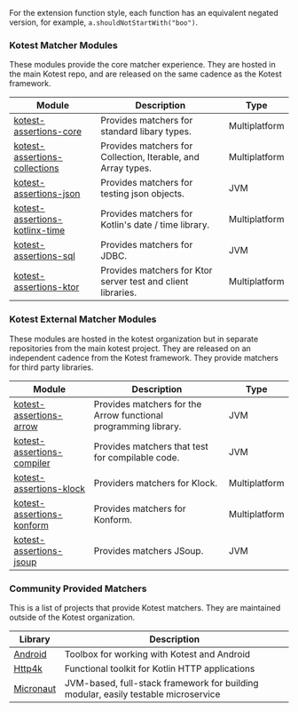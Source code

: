For the extension function style, each function has an equivalent negated version, for example, `a.shouldNotStartWith("boo")`.




### Kotest Matcher Modules

These modules provide the core matcher experience. They are hosted in the main Kotest repo, and are released on the same cadence as the
Kotest framework.

| Module                                                | Description                                                  | Type          |
|-------------------------------------------------------|--------------------------------------------------------------|---------------|
| [kotest-assertions-core](core.md)                     | Provides matchers for standard libary types.                 | Multiplatform |
| [kotest-assertions-collections](collections.md)       | Provides matchers for Collection, Iterable, and Array types. | Multiplatform |
| [kotest-assertions-json](json/overview.md)            | Provides matchers for testing json objects.                  | JVM           |
| [kotest-assertions-kotlinx-time](kotlinx-datetime.md) | Provides matchers for Kotlin's date / time library.          | Multiplatform |
| [kotest-assertions-sql](sql.md)                       | Provides matchers for JDBC.                                  | JVM           |
| [kotest-assertions-ktor](ktor.md)                     | Provides matchers for Ktor server test and client libraries. | Multiplatform |





### Kotest External Matcher Modules

These modules are hosted in the kotest organization but in separate repositories from the main kotest project. They are released on an independent
cadence from the Kotest framework. They provide matchers for third party libraries.


| Module | Description | Type |
| -------- | ---- | ---- |
| [kotest-assertions-arrow](arrow.md) | Provides matchers for the Arrow functional programming library. | JVM |
| [kotest-assertions-compiler](compiler.md) | Provides matchers that test for compilable code. | JVM |
| [kotest-assertions-klock](klock.md) | Providers matchers for Klock. | Multiplatform |
| [kotest-assertions-konform](konform.md) | Provides matchers for Konform. | Multiplatform |
| [kotest-assertions-jsoup](jsoup.md) | Provides matchers JSoup. | JVM |




### Community Provided Matchers

This is a list of projects that provide Kotest matchers. They are maintained outside of the Kotest organization.

| Library | Description |
| -------- | ---- |
| [Android](https://github.com/LeoColman/kotest-android) | Toolbox for working with Kotest and Android |
| [Http4k](https://github.com/http4k/http4k/tree/master/http4k-testing/kotest) | Functional toolkit for Kotlin HTTP applications |
| [Micronaut](https://github.com/micronaut-projects/micronaut-test) | JVM-based, full-stack framework for building modular, easily testable microservice |
